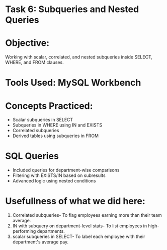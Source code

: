 # Task 6: Subqueries and Nested Queries

# Objective:
Working with scalar, correlated, and nested subqueries inside SELECT, WHERE, and FROM clauses.

# Tools Used: MySQL Workbench

# Concepts Practiced:
- Scalar subqueries in SELECT
- Subqueries in WHERE using IN and EXISTS
- Correlated subqueries
- Derived tables using subqueries in FROM

# SQL Queries
- Included queries for department-wise comparisons
- Filtering with EXISTS/IN based on subresults
- Advanced logic using nested conditions

# Usefullness of what we did here:
1. Correlated subqueries- To flag employees earning more than their team average.
2. IN with subquery on department-level stats- To list employees in high-performing departments.
3. scalar subqueries in SELECT- To label each employee with their department's average pay.
